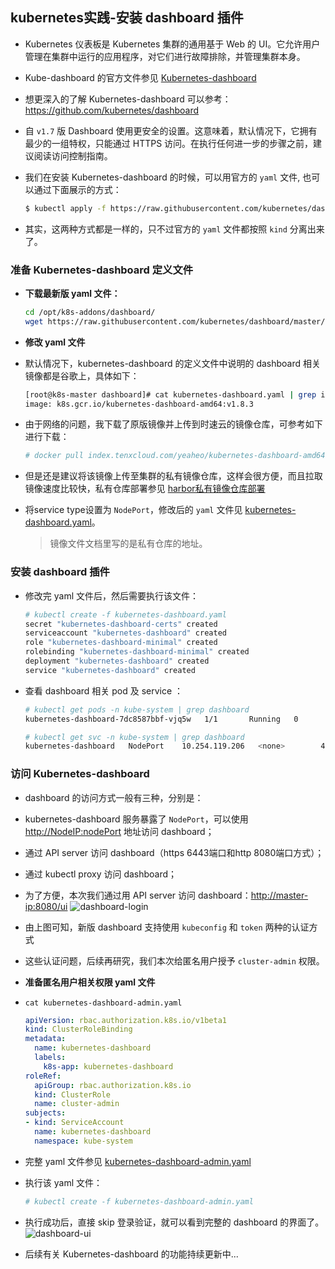 ## kubernetes实践-安装 dashboard 插件
- Kubernetes 仪表板是 Kubernetes 集群的通用基于 Web 的 UI。它允许用户管理在集群中运行的应用程序，对它们进行故障排除，并管理集群本身。
- Kube-dashboard 的官方文件参见 [Kubernetes-dashboard](https://github.com/kubernetes/kubernetes/tree/master/cluster/addons/dashboard) 
- 想更深入的了解 Kubernetes-dashboard 可以参考：<https://github.com/kubernetes/dashboard>

- 自 `v1.7` 版 Dashboard 使用更安全的设置。这意味着，默认情况下，它拥有最少的一组特权，只能通过 HTTPS 访问。在执行任何进一步的步骤之前，建议阅读访问控制指南。

- 我们在安装 Kubernetes-dashboard 的时候，可以用官方的 `yaml` 文件, 也可以通过下面展示的方式：
  ``` bash
  $ kubectl apply -f https://raw.githubusercontent.com/kubernetes/dashboard/master/src/deploy/recommended/kubernetes-dashboard.yaml
  ```
- 其实，这两种方式都是一样的，只不过官方的 `yaml` 文件都按照 `kind` 分离出来了。

### 准备 Kubernetes-dashboard 定义文件
- **下载最新版 yaml 文件：**
  ``` bash
  cd /opt/k8s-addons/dashboard/
  wget https://raw.githubusercontent.com/kubernetes/dashboard/master/src/deploy/recommended/kubernetes-dashboard.yaml
  ```
- **修改 yaml 文件**
- 默认情况下，kubernetes-dashboard 的定义文件中说明的 dashboard 相关镜像都是谷歌上，具体如下：
  ``` bash
  [root@k8s-master dashboard]# cat kubernetes-dashboard.yaml | grep image
  image: k8s.gcr.io/kubernetes-dashboard-amd64:v1.8.3
  ```
- 由于网络的问题，我下载了原版镜像并上传到时速云的镜像仓库，可参考如下进行下载：
  ``` bash
  # docker pull index.tenxcloud.com/yeaheo/kubernetes-dashboard-amd64:1.8.3
  ```
- 但是还是建议将该镜像上传至集群的私有镜像仓库，这样会很方便，而且拉取镜像速度比较快，私有仓库部署参见 [harbor私有镜像仓库部署](./harbor-installation.md)

- 将service type设置为 `NodePort`，修改后的 `yaml` 文件见 [kubernetes-dashboard.yaml](https://github.com/yeaheo/kubernetes-manifests/blob/master/addons/dashboard/kubernetes-dashboard.yaml)。
  > 镜像文件文档里写的是私有仓库的地址。

### 安装 dashboard 插件
- 修改完 yaml 文件后，然后需要执行该文件：
  ``` bash
  # kubectl create -f kubernetes-dashboard.yaml 
  secret "kubernetes-dashboard-certs" created
  serviceaccount "kubernetes-dashboard" created
  role "kubernetes-dashboard-minimal" created
  rolebinding "kubernetes-dashboard-minimal" created
  deployment "kubernetes-dashboard" created
  service "kubernetes-dashboard" created
  ```
- 查看 dashboard 相关 pod 及 service ：
  ``` bash
  # kubectl get pods -n kube-system | grep dashboard
  kubernetes-dashboard-7dc8587bbf-vjq5w   1/1       Running   0          5m

  # kubectl get svc -n kube-system | grep dashboard
  kubernetes-dashboard   NodePort    10.254.119.206   <none>        443:32579/TCP    5m
  ```

### 访问 Kubernetes-dashboard
- dashboard 的访问方式一般有三种，分别是：
- kubernetes-dashboard 服务暴露了 `NodePort`，可以使用 <http://NodeIP:nodePort> 地址访问 dashboard；
- 通过 API server 访问 dashboard（https 6443端口和http 8080端口方式）；
- 通过 kubectl proxy 访问 dashboard；

- 为了方便，本次我们通过用 API server 访问 dashboard：<http://master-ip:8080/ui>
![dashboard-login](https://github.com/yeaheo/hello.linux/blob/master/images/dashboard-login.png)

- 由上图可知，新版 dashboard 支持使用 `kubeconfig` 和 `token` 两种的认证方式
- 这些认证问题，后续再研究，我们本次给匿名用户授予 `cluster-admin` 权限。

- **准备匿名用户相关权限 yaml 文件**
- `cat kubernetes-dashboard-admin.yaml`
  ``` yaml
  apiVersion: rbac.authorization.k8s.io/v1beta1
  kind: ClusterRoleBinding
  metadata:
    name: kubernetes-dashboard
    labels:
      k8s-app: kubernetes-dashboard
  roleRef:
    apiGroup: rbac.authorization.k8s.io
    kind: ClusterRole
    name: cluster-admin
  subjects:
  - kind: ServiceAccount
    name: kubernetes-dashboard
    namespace: kube-system
  ```
- 完整 yaml 文件参见 [kubernetes-dashboard-admin.yaml](https://github.com/yeaheo/kubernetes-manifests/blob/master/addons/dashboard/ann-user-cluster-admin.yaml)

- 执行该 yaml 文件：
  ``` bash
  # kubectl create -f kubernetes-dashboard-admin.yaml
  ```
- 执行成功后，直接 skip 登录验证，就可以看到完整的 dashboard 的界面了。
![dashboard-ui](https://github.com/yeaheo/hello.linux/blob/master/images/dashboard-ui.png)

- 后续有关 Kubernetes-dashboard 的功能持续更新中...


